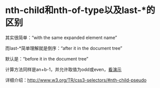 # nth-child和nth-of-type以及last-*的区别

其实很简单：“with the same expanded element name”

而last-*简单理解就是倒序：“after it in the document tree”

默认是：“before it in the document tree”

计算方法同样是an+b-1，并允许取值为odd或even，[看演示](http://moonless.net/demo/24/)

详细介绍：http://www.w3.org/TR/css3-selectors/#nth-child-pseudo
